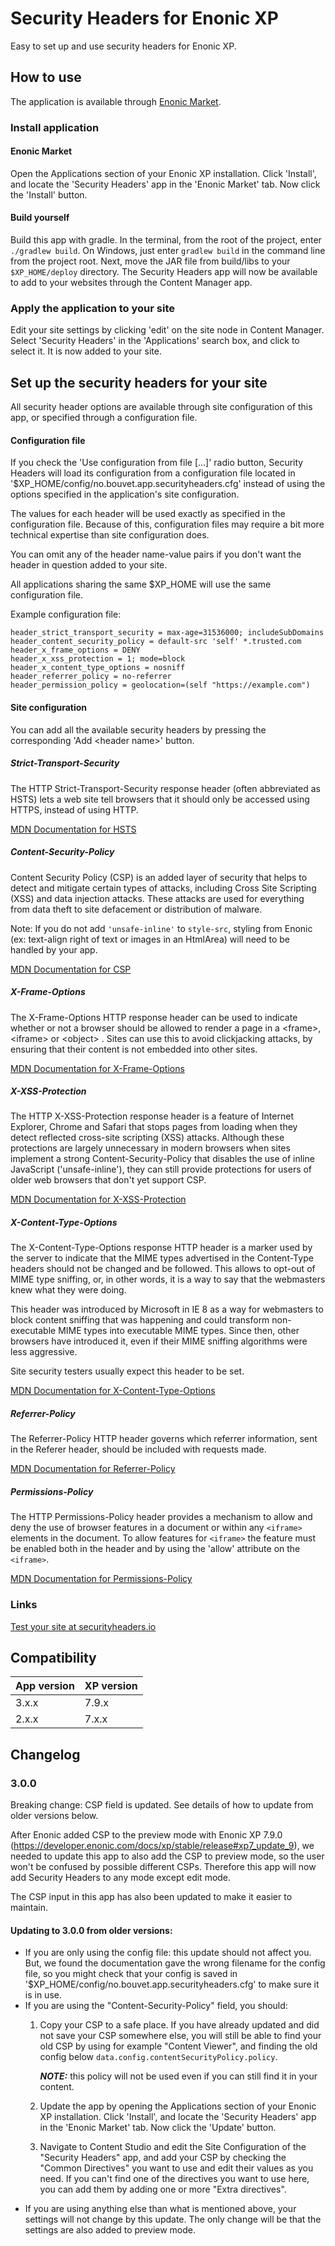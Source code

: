 # Security Headers for Enonic XP
Easy to set up and use security headers for Enonic XP.

## How to use
The application is available through [Enonic Market](https://market.enonic.com/vendors/bouvet/security-headers).

### Install application
#### Enonic Market
Open the Applications section of your Enonic XP installation. Click 'Install', 
and locate the 'Security Headers' app in the 'Enonic Market' tab. Now click the 'Install'
button.

#### Build yourself
Build this app with gradle. In the terminal, from the root of the project, enter `./gradlew build`. On Windows, just enter `gradlew build`
in the command line from the project root. Next, move the JAR file from build/libs to your `$XP_HOME/deploy` directory. The Security Headers
app will now be available to add to your websites through the Content Manager app.

### Apply the application to your site
Edit your site settings by clicking 'edit' on the site node in Content Manager. Select 'Security Headers'
in the 'Applications' search box, and click to select it. It is now added to your site.

## Set up the security headers for your site

All security header options are available through site configuration of this app, or specified through a
configuration file.

#### Configuration file
If you check the 'Use configuration from file [...]' radio button, Security Headers will load its
configuration from a configuration file located in '$XP_HOME/config/no.bouvet.app.securityheaders.cfg'
instead of using the options specified in the application's site configuration.

The values for each header will be used exactly as specified in the configuration file. Because of this,
configuration files may require a bit more technical expertise than site configuration does.

You can omit any of the header name-value pairs if you don't want the header in question added to your
site.

All applications sharing the same $XP_HOME will use the same configuration file.

Example configuration file:
```
header_strict_transport_security = max-age=31536000; includeSubDomains
header_content_security_policy = default-src 'self' *.trusted.com
header_x_frame_options = DENY
header_x_xss_protection = 1; mode=block
header_x_content_type_options = nosniff
header_referrer_policy = no-referrer
header_permission_policy = geolocation=(self "https://example.com")
```

#### Site configuration

You can add all the available security headers by pressing the corresponding 'Add &lt;header name&gt;'
button.

##### Strict-Transport-Security
The HTTP Strict-Transport-Security response header (often abbreviated as HSTS)  lets a web site tell browsers that it should only be accessed using HTTPS, instead of using HTTP.

[MDN Documentation for HSTS](https://developer.mozilla.org/en-US/docs/Web/HTTP/Headers/Strict-Transport-Security)

##### Content-Security-Policy
Content Security Policy (CSP) is an added layer of security that helps to detect and mitigate certain types of attacks, including Cross Site Scripting (XSS) and data injection attacks. These attacks are used for everything from data theft to site defacement or distribution of malware.

Note: If you do not add `'unsafe-inline'` to `style-src`, styling from Enonic (ex: text-align right of text or images in an HtmlArea) will need to be handled by your app.

[MDN Documentation for CSP](https://developer.mozilla.org/en-US/docs/Web/HTTP/CSP)

##### X-Frame-Options
The X-Frame-Options HTTP response header can be used to indicate whether or not a browser should be allowed to render a page in a &lt;frame&gt;, &lt;iframe&gt; or &lt;object&gt; . Sites can use this to avoid clickjacking attacks, by ensuring that their content is not embedded into other sites.

[MDN Documentation for X-Frame-Options](https://developer.mozilla.org/en-US/docs/Web/HTTP/Headers/X-Frame-Options)

##### X-XSS-Protection
The HTTP X-XSS-Protection response header is a feature of Internet Explorer, Chrome and Safari that stops pages from loading when they detect reflected cross-site scripting (XSS) attacks. Although these protections are largely unnecessary in modern browsers when sites implement a strong Content-Security-Policy that disables the use of inline JavaScript ('unsafe-inline'), they can still provide protections for users of older web browsers that don't yet support CSP.

[MDN Documentation for X-XSS-Protection](https://developer.mozilla.org/en-US/docs/Web/HTTP/Headers/X-XSS-Protection)

##### X-Content-Type-Options
The X-Content-Type-Options response HTTP header is a marker used by the server to indicate that the MIME types advertised in the Content-Type headers should not be changed and be followed. This allows to opt-out of MIME type sniffing, or, in other words, it is a way to say that the webmasters knew what they were doing.

This header was introduced by Microsoft in IE 8 as a way for webmasters to block content sniffing that was happening and could transform non-executable MIME types into executable MIME types. Since then, other browsers have introduced it, even if their MIME sniffing algorithms were less aggressive.

Site security testers usually expect this header to be set.

[MDN Documentation for X-Content-Type-Options](https://developer.mozilla.org/en-US/docs/Web/HTTP/Headers/X-Content-Type-Options)

##### Referrer-Policy
The Referrer-Policy HTTP header governs which referrer information, sent in the Referer header, should be included with requests made.

[MDN Documentation for Referrer-Policy](https://developer.mozilla.org/en-US/docs/Web/HTTP/Headers/Referrer-Policy)

##### Permissions-Policy
The HTTP Permissions-Policy header provides a mechanism to allow and deny the use of browser features in a document or within any `<iframe>` elements in the document. To allow features for `<iframe>` the feature must be enabled both in the header and by using the 'allow' attribute on the `<iframe>`.

[MDN Documentation for Permissions-Policy](https://developer.mozilla.org/en-US/docs/Web/HTTP/Headers/Permissions-Policy)
        
### Links
[Test your site at securityheaders.io](https://securityheaders.io/)

## Compatibility
| App version | XP version |
|-------------|------------|
| 3.x.x       | 7.9.x      |
| 2.x.x       | 7.x.x      |

## Changelog
### 3.0.0

Breaking change: CSP field is updated. See details of how to update from older versions below.

After Enonic added CSP to the preview mode with Enonic XP 7.9.0 (https://developer.enonic.com/docs/xp/stable/release#xp7_update_9),
we needed to update this app to also add the CSP to preview mode, so the user won't be confused by possible different CSPs. Therefore this app will
now add Security Headers to any mode except edit mode.

The CSP input in this app has also been updated to make it easier to maintain.

#### Updating to 3.0.0 from older versions:
- If you are only using the config file: this update should not affect you. But, we found the documentation gave the wrong filename for the config file, 
  so you might check that your config is saved in '$XP_HOME/config/no.bouvet.app.securityheaders.cfg' to make sure it is in use.
- If you are using the "Content-Security-Policy" field, you should: 
  1. Copy your CSP to a safe place. If you have already updated and did not save your CSP somewhere else,
    you will still be able to find your old CSP by using for example "Content Viewer", and finding the old config below `data.config.contentSecurityPolicy.policy`.
    
     ***NOTE:*** this policy will not be used even if you can still find it in your content. 
  2. Update the app by opening the Applications section of your Enonic XP installation. Click 'Install', and locate the 'Security Headers' app
    in the 'Enonic Market' tab. Now click the 'Update' button.
  3. Navigate to Content Studio and edit the Site Configuration of the "Security Headers" app, and add your CSP by
    checking the "Common Directives" you want to use and edit their values as you need. If you can't find one of the directives you want to use here, 
    you can add them by adding one or more "Extra directives".
- If you are using anything else than what is mentioned above, your settings will not change by this update. The only change will be that the settings are also added to preview mode.

